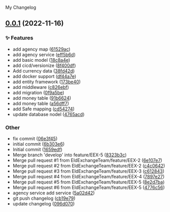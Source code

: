 My Changelog
<a name="0.0.1"></a>
## [0.0.1](https://www.github.com/EldExchangeTeam/EldExchange.WebApi/releases/tag/v0.0.1) (2022-11-16)

### ✨ Features

* add agency map ([61529ac](https://www.github.com/EldExchangeTeam/EldExchange.WebApi/commit/61529ac07c4dcd2c9eedf0a2c509a6a4dca4a4c0))
* add agency service ([eff5b6d](https://www.github.com/EldExchangeTeam/EldExchange.WebApi/commit/eff5b6d121dfc221376e10463be7844b552137d6))
* add basic model ([18c8a4e](https://www.github.com/EldExchangeTeam/EldExchange.WebApi/commit/18c8a4e2c9021a80123c4b221a0d3523d76f5140))
* add cicd/versionize ([8f400df](https://www.github.com/EldExchangeTeam/EldExchange.WebApi/commit/8f400df4bd5644fc34b321a2ed06932bc270a21e))
* Add currency data ([38fd42d](https://www.github.com/EldExchangeTeam/EldExchange.WebApi/commit/38fd42da8412c2913e5edcb9cf6918533d660443))
* add docker support ([df44a7e](https://www.github.com/EldExchangeTeam/EldExchange.WebApi/commit/df44a7e9654403c705ffdd82dd543472e9fabf46))
* add entity framework ([173be40](https://www.github.com/EldExchangeTeam/EldExchange.WebApi/commit/173be4092d30856081ab4dd707d0dbf3846b6f14))
* add middleware ([c826ebf](https://www.github.com/EldExchangeTeam/EldExchange.WebApi/commit/c826ebfc1b1065423c8287aeb62f9c29d87c5526))
* add migration ([0f9a5be](https://www.github.com/EldExchangeTeam/EldExchange.WebApi/commit/0f9a5be68b1e70d94fb41ac368f33fcb0f7acd5e))
* add money  table ([91b6624](https://www.github.com/EldExchangeTeam/EldExchange.WebApi/commit/91b6624ecd2af04ac55ea59957deebbbed7613b2))
* add money table ([a56dff7](https://www.github.com/EldExchangeTeam/EldExchange.WebApi/commit/a56dff72d42beaa9c51dc09cb71d62d9f19dac38))
* add Safe mapping ([cd54274](https://www.github.com/EldExchangeTeam/EldExchange.WebApi/commit/cd54274f0d3fb5588775c36b79bc0e3b7c9d2871))
* update database nodel ([4765acd](https://www.github.com/EldExchangeTeam/EldExchange.WebApi/commit/4765acd966ecaf8537b767a0ab6c54ed6f78c558))

### Other

* fix commit ([06e3f45](https://www.github.com/EldExchangeTeam/EldExchange.WebApi/commit/06e3f45f5a0cfa548ff66c6ce8300a50e1ddaa8b))
* initial commit ([6b303e6](https://www.github.com/EldExchangeTeam/EldExchange.WebApi/commit/6b303e6bd3920a22df773fbf430306de0185747e))
* Initial commit ([1659edf](https://www.github.com/EldExchangeTeam/EldExchange.WebApi/commit/1659edfd5d1223093e9d07a496e9fc1d3401f5a6))
* Merge branch 'develop' into feature/EEX-5 ([8323b3c](https://www.github.com/EldExchangeTeam/EldExchange.WebApi/commit/8323b3c4735360534948375313429c2110824216))
* Merge pull request #1 from EldExchangeTeam/feature/EEX-2 ([6e107e7](https://www.github.com/EldExchangeTeam/EldExchange.WebApi/commit/6e107e74365fd6ba04e25a7ea0dadf00596a079f))
* Merge pull request #2 from EldExchangeTeam/feature/EEX-2 ([c4c0642](https://www.github.com/EldExchangeTeam/EldExchange.WebApi/commit/c4c064265e78d96b123e40f8cd8a25035e974f90))
* Merge pull request #3 from EldExchangeTeam/feature/EEX-3 ([c612843](https://www.github.com/EldExchangeTeam/EldExchange.WebApi/commit/c612843d9f07b80610289aab653d42c53e15f7d4))
* Merge pull request #4 from EldExchangeTeam/feature/EEX-4 ([7897e27](https://www.github.com/EldExchangeTeam/EldExchange.WebApi/commit/7897e275b1d288146a8be1d13e82c14dd4b84add))
* Merge pull request #5 from EldExchangeTeam/feature/EEX-5 ([8e2d7ba](https://www.github.com/EldExchangeTeam/EldExchange.WebApi/commit/8e2d7ba3de62a324f1303674f17bbed20ce93b55))
* Merge pull request #6 from EldExchangeTeam/feature/EEX-5 ([4776c56](https://www.github.com/EldExchangeTeam/EldExchange.WebApi/commit/4776c562d6868b59c348e03cdfc52ff7b8fc9693))
* agency service add service ([5a02d42](https://www.github.com/EldExchangeTeam/EldExchange.WebApi/commit/5a02d42bca36f16ad4a60ffead9cbc3a165facd4))
* git push changelog ([cb19e79](https://www.github.com/EldExchangeTeam/EldExchange.WebApi/commit/cb19e79de7aaf9a7f752ecddbdf919b441bdc6ec))
* update changelog ([096d070](https://www.github.com/EldExchangeTeam/EldExchange.WebApi/commit/096d070056fd4a88f95fbf11a249858baa34527a))

